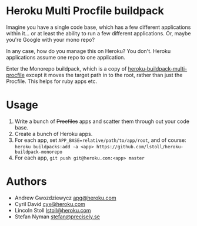 # Heroku Multi Procfile buildpack

Imagine you have a single code base, which has a few different applications within it... or at least the ability to run a few different applications. Or, maybe you're Google with your mono repo?

In any case, how do you manage this on Heroku? You don't. Heroku applications assume one repo to one application.

Enter the Monorepo buildpack, which is a copy of [heroku-buildpack-multi-procfile](https://github.com/heroku/heroku-buildpack-multi-procfile) except it moves the target path in to the root, rather than just the Procfile. This helps for ruby apps etc.

# Usage

1. Write a bunch of ~~Procfiles~~ apps and scatter them through out your code base.
2. Create a bunch of Heroku apps.
3. For each app, set `APP_BASE=relative/path/to/app/root`, and of course:
   `heroku buildpacks:add -a <app> https://github.com/lstoll/heroku-buildpack-monorepo`
4. For each app, `git push git@heroku.com:<app> master`

# Authors

* Andrew Gwozdziewycz <apg@heroku.com> 
* Cyril David <cyx@heroku.com>
* Lincoln Stoll <lstoll@heroku.com>
* Stefan Nyman <stefan@precisely.se>
